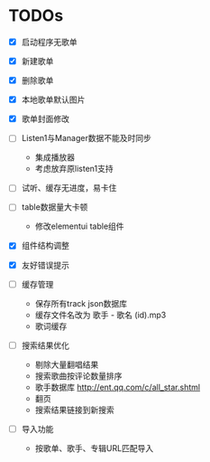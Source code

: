 
TODOs
===

- [x] 启动程序无歌单
- [x] 新建歌单
- [x] 删除歌单
- [x] 本地歌单默认图片
- [x] 歌单封面修改

- [ ] Listen1与Manager数据不能及时同步
  - 集成播放器
  - 考虑放弃原listen1支持 

- [ ] 试听、缓存无进度，易卡住

- [ ] table数据量大卡顿
  - 修改elementui table组件
  
- [x] 组件结构调整
- [x] 友好错误提示

- [ ] 缓存管理
  - 保存所有track json数据库
  - 缓存文件名改为 歌手 - 歌名 (id).mp3
  - 歌词缓存
 
- [ ] 搜索结果优化
  - 剔除大量翻唱结果
  - 搜索歌曲按评论数量排序
  - 歌手数据库 http://ent.qq.com/c/all_star.shtml
  - 翻页
  - 搜索结果链接到新搜索
    
- [ ] 导入功能    
    - 按歌单、歌手、专辑URL匹配导入


